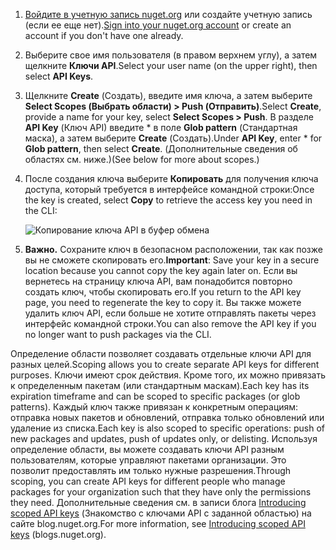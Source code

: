 1. <span data-ttu-id="59a7f-101">[Войдите в учетную запись nuget.org](https://www.nuget.org/users/account/LogOn?returnUrl=%2F) или создайте учетную запись (если ее еще нет).</span><span class="sxs-lookup"><span data-stu-id="59a7f-101">[Sign into your nuget.org account](https://www.nuget.org/users/account/LogOn?returnUrl=%2F) or create an account if you don't have one already.</span></span>

1. <span data-ttu-id="59a7f-102">Выберите свое имя пользователя (в правом верхнем углу), а затем щелкните **Ключи API**.</span><span class="sxs-lookup"><span data-stu-id="59a7f-102">Select your user name (on the upper right), then select **API Keys**.</span></span>

1. <span data-ttu-id="59a7f-103">Щелкните **Create** (Создать), введите имя ключа, а затем выберите **Select Scopes (Выбрать области) > Push (Отправить)**.</span><span class="sxs-lookup"><span data-stu-id="59a7f-103">Select **Create**, provide a name for your key, select **Select Scopes > Push**.</span></span> <span data-ttu-id="59a7f-104">В разделе **API Key** (Ключ API) введите \* в поле **Glob pattern** (Стандартная маска), а затем выберите **Create** (Создать).</span><span class="sxs-lookup"><span data-stu-id="59a7f-104">Under **API Key**, enter \* for **Glob pattern**, then select **Create**.</span></span> <span data-ttu-id="59a7f-105">(Дополнительные сведения об областях см. ниже.)</span><span class="sxs-lookup"><span data-stu-id="59a7f-105">(See below for more about scopes.)</span></span>

1. <span data-ttu-id="59a7f-106">После создания ключа выберите **Копировать** для получения ключа доступа, который требуется в интерфейсе командной строки:</span><span class="sxs-lookup"><span data-stu-id="59a7f-106">Once the key is created, select **Copy** to retrieve the access key you need in the CLI:</span></span>

    ![Копирование ключа API в буфер обмена](../media/QS_Create-02-APIKey.png)

1. <span data-ttu-id="59a7f-108">**Важно.** Сохраните ключ в безопасном расположении, так как позже вы не сможете скопировать его.</span><span class="sxs-lookup"><span data-stu-id="59a7f-108">**Important**: Save your key in a secure location because you cannot copy the key again later on.</span></span> <span data-ttu-id="59a7f-109">Если вы вернетесь на страницу ключа API, вам понадобится повторно создать ключ, чтобы скопировать его.</span><span class="sxs-lookup"><span data-stu-id="59a7f-109">If you return to the API key page, you need to regenerate the key to copy it.</span></span> <span data-ttu-id="59a7f-110">Вы также можете удалить ключ API, если больше не хотите отправлять пакеты через интерфейс командной строки.</span><span class="sxs-lookup"><span data-stu-id="59a7f-110">You can also remove the API key if you no longer want to push packages via the CLI.</span></span>

<span data-ttu-id="59a7f-111">Определение области позволяет создавать отдельные ключи API для разных целей.</span><span class="sxs-lookup"><span data-stu-id="59a7f-111">Scoping allows you to create separate API keys for different purposes.</span></span> <span data-ttu-id="59a7f-112">Ключи имеют срок действия. Кроме того, их можно привязать к определенным пакетам (или стандартным маскам).</span><span class="sxs-lookup"><span data-stu-id="59a7f-112">Each key has its expiration timeframe and can be scoped to specific packages (or glob patterns).</span></span> <span data-ttu-id="59a7f-113">Каждый ключ также привязан к конкретным операциям: отправка новых пакетов и обновлений, отправка только обновлений или удаление из списка.</span><span class="sxs-lookup"><span data-stu-id="59a7f-113">Each key is also scoped to specific operations: push of new packages and updates, push of updates only, or delisting.</span></span> <span data-ttu-id="59a7f-114">Используя определение области, вы можете создавать ключи API разным пользователям, которые управляют пакетами организации. Это позволит предоставлять им только нужные разрешения.</span><span class="sxs-lookup"><span data-stu-id="59a7f-114">Through scoping, you can create API keys for different people who manage packages for your organization such that they have only the permissions they need.</span></span> <span data-ttu-id="59a7f-115">Дополнительные сведения см. в записи блога [Introducing scoped API keys](https://blog.nuget.org/20170202/introducing-scoped-api-keys.html) (Знакомство с ключами API с заданной областью) на сайте blog.nuget.org.</span><span class="sxs-lookup"><span data-stu-id="59a7f-115">For more information, see [Introducing scoped API keys](https://blog.nuget.org/20170202/introducing-scoped-api-keys.html) (blogs.nuget.org).</span></span>